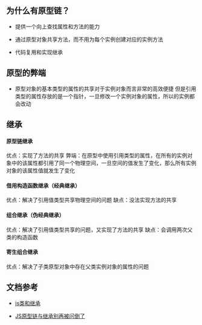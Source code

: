 ## 为什么有原型链？

- 提供一个向上查找属性和方法的能力

- 通过原型对象共享方法，而不用为每个实例创建对应的实例方法

- 代码复用和实现继承

## 原型的弊端

- 原型对象的基本类型的属性的共享对于实例对象而言非常的高效便捷
但是引用类型的属性存放的是一个指针，一旦修改一个实例对象的属性，所以的实例都会改动

## 继承

#### 原型链继承

优点：实现了方法的共享
弊端：在原型中使用引用类型的属性，在所有的实例对象中的该属性都引用了同一个物理空间，一旦空间的值发生了变化，那么所有实例对象的该属性值就发生了变化

#### 借用构造函数继承（经典继承）

优点：解决了引用值类型共享物理空间的问题
缺点：没法实现方法的共享

#### 组合继承（伪经典继承）

优点：解决了引用值类型共享的问题，又实现了方法的共享
缺点：会调用两次父类的构造函数

#### 寄生组合继承

优点：解决了子类原型对象中存在父类实例对象的属性的问题

## 文档参考

- [js类和继承](https://github.com/ziyi2/js/blob/master/JS%E7%B1%BB%E5%92%8C%E7%BB%A7%E6%89%BF.md)

- [JS原型链与继承别再被问倒了](https://juejin.im/post/58f94c9bb123db411953691b#heading-4)